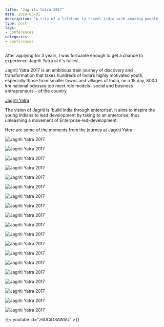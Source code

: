 ```yaml
---
title: "Jagriti Yatra 2017"
date: 2018-03-01
description: "A trip of a lifetime to travel india with amazing people"
type: post
tags:
- conferences
categories:
- conferences
---
```


After applying for 3 years, I was fortuante enough to get a chance to experience Jagriti Yatra at it's fullest.

Jagriti Yatra 2017 is an ambitious train journey of discovery and transformation that takes hundreds of India’s highly motivated youth, especially those from smaller towns and villages of India, on a 15 day, 8000 km national odyssey too meet role models- social and business entrepreneurs – of the country.

[Jagriti Yatra](https://www.jagritiyatra.com/)

The vision of Jagriti is ‘build India through enterprise’. It aims to inspire the young Indians to lead development by taking to an enterprise, thus unleashing a movement of Enterprise-led-development.

Here are some of the moments from the journey at Jagriti Yatra:


![Jagriti Yatra 2017](1.jpg)


![Jagriti Yatra 2017](2.jpg)


![Jagriti Yatra 2017](3.jpg)


![Jagriti Yatra 2017](4.jpg)


![Jagriti Yatra 2017](5.jpg)


![Jagriti Yatra 2017](6.jpg)


![Jagriti Yatra 2017](7.jpg)


![Jagriti Yatra 2017](9.jpg)


![Jagriti Yatra 2017](10.jpg)


![Jagriti Yatra 2017](11.jpg)


![Jagriti Yatra 2017](12.jpg)


![Jagriti Yatra 2017](13.jpg)


![Jagriti Yatra 2017](14.jpg)


![Jagriti Yatra 2017](15.jpg)


![Jagriti Yatra 2017](16.jpg)


![Jagriti Yatra 2017](17.jpg)


![Jagriti Yatra 2017](18.jpg)


![Jagriti Yatra 2017](19.jpg)


![Jagriti Yatra 2017](20.jpg)


{{< youtube id="z6DCiD3AW5U" >}}

